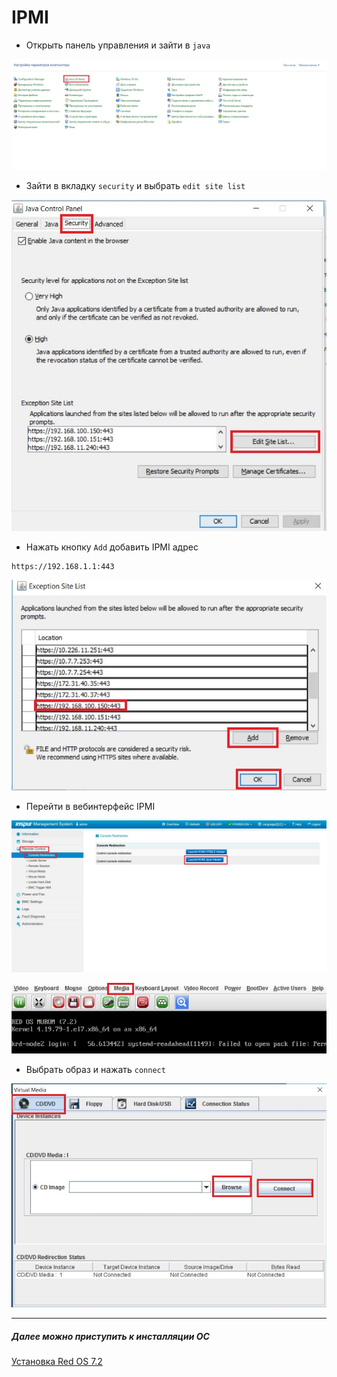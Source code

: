 # IPMI

- Открыть панель управления и зайти в `java`

![v31](../image/v31.JPG)

- Зайти в вкладку `security` и выбрать `edit site list`

![v32](../image/v32.JPG)

- Нажать кнопку `Add`  добавить IPMI адрес 
```
https://192.168.1.1:443
```

![v33](../image/v33.JPG)

- Перейти в вебинтерфейс IPMI

![v30](../image/v30.JPG)

![v34](../image/v34.JPG)

- Выбрать образ и нажать `connect`

![v35](../image/v35.JPG)


***

##### Далее можно приступить к инсталляции ОС

[Установка Red OS 7.2](install_os.md)